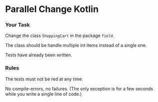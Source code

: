 # Parallel Change Kotlin

### Your Task
Change the class `ShoppingCart` in the package `field`.

The class should be handle multiple int items instead of a single one.

Tests have already been written.

### Rules
The tests must not be red at any time. 

No compile-errors, no failures. (The only exception is for a few seconds while you write a single line of code.)

